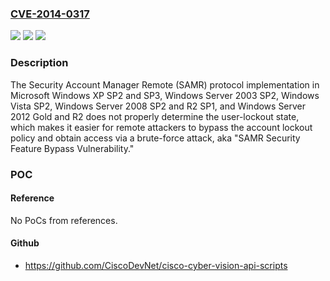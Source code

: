 ### [CVE-2014-0317](https://cve.mitre.org/cgi-bin/cvename.cgi?name=CVE-2014-0317)
![](https://img.shields.io/static/v1?label=Product&message=n%2Fa&color=blue)
![](https://img.shields.io/static/v1?label=Version&message=n%2Fa&color=blue)
![](https://img.shields.io/static/v1?label=Vulnerability&message=n%2Fa&color=brighgreen)

### Description

The Security Account Manager Remote (SAMR) protocol implementation in Microsoft Windows XP SP2 and SP3, Windows Server 2003 SP2, Windows Vista SP2, Windows Server 2008 SP2 and R2 SP1, and Windows Server 2012 Gold and R2 does not properly determine the user-lockout state, which makes it easier for remote attackers to bypass the account lockout policy and obtain access via a brute-force attack, aka "SAMR Security Feature Bypass Vulnerability."

### POC

#### Reference
No PoCs from references.

#### Github
- https://github.com/CiscoDevNet/cisco-cyber-vision-api-scripts

